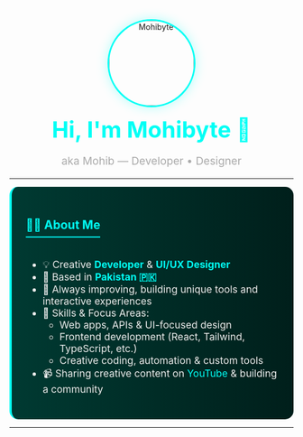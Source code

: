 <!-- Header Section -->
<div align="center">
  <img src="https://avatars.githubusercontent.com/u/220753811" alt="Mohibyte" width="150" style="border-radius:50%; border:3px solid #00fff5; box-shadow:0 0 20px rgba(0,255,245,0.3);" />
  
  <h1 style="color:#00fff5; font-size:2.5rem; margin:15px 0 5px;">Hi, I'm Mohibyte 👋</h1>
  <p style="color:#aaa; font-size:1.2rem;">aka Mohib — Developer • Designer</p>

</div>

---

<!-- About Section -->
<div style="background:linear-gradient(to right, #003a32, #001f1b); padding:25px; border-radius:15px; border-left:4px solid #00fff5;">
  <h2 style="color:#00fff5; border-bottom:2px solid #00fff5; padding-bottom:8px; display:inline-block;">🧑‍💻 About Me</h2>
  
  <ul style="color:#eee; margin-top:20px; font-size:1.1rem;">
    <li>💡 Creative <strong style="color:#00fff5;">Developer</strong> & <strong style="color:#00fff5;">UI/UX Designer</strong></li>
    <li>📍 Based in <strong style="color:#00fff5;">Pakistan 🇵🇰</strong></li>
    <li>🚀 Always improving, building unique tools and interactive experiences</li>
    <li>🧰 Skills & Focus Areas:
      <ul>
        <li>Web apps, APIs & UI-focused design</li>
        <li>Frontend development (React, Tailwind, TypeScript, etc.)</li>
        <li>Creative coding, automation & custom tools</li>
      </ul>
    </li>
    <li>📹 Sharing creative content on <a href="https://www.youtube.com/@your-channel" style="color:#00fff5; text-decoration:none;">YouTube</a> & building a community</li>
  </ul>
</div>

---
